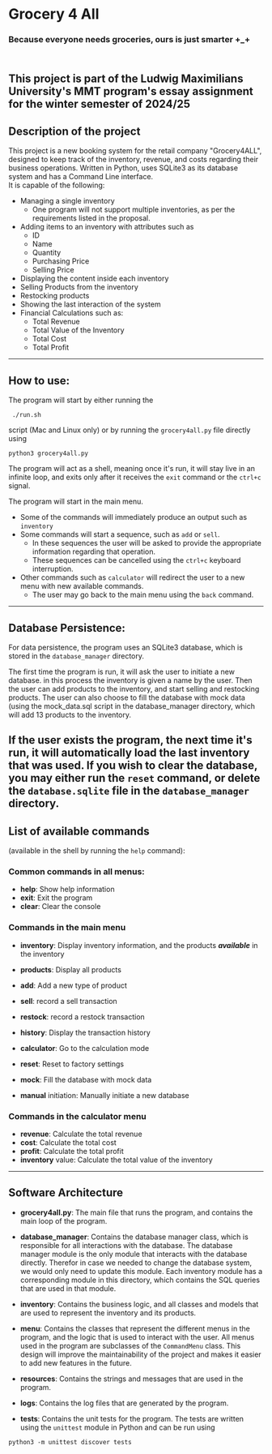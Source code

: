 # Grocery 4 All

### Because everyone needs groceries, ours is just smarter +_+

\
This project is part of the Ludwig Maximilians University's MMT program's essay assignment
for the winter semester of 2024/25
--- 

## Description of the project

This project is a new booking system for the retail company "Grocery4ALL", designed to keep track of the inventory,
revenue,
and costs regarding their business operations.
Written in Python, uses SQLite3 as its database system and has a Command Line interface.  
It is capable of the following:

- Managing a single inventory
    - One program will not support multiple inventories, as per the requirements listed in the proposal.
- Adding items to an inventory with attributes such as
    - ID
    - Name
    - Quantity
    - Purchasing Price
    - Selling Price
- Displaying the content inside each inventory
- Selling Products from the inventory
- Restocking products
- Showing the last interaction of the system
- Financial Calculations such as:
    - Total Revenue
    - Total Value of the Inventory
    - Total Cost
    - Total Profit

---

## How to use:

The program will start by either running the

```shell
 ./run.sh
 ```

script (Mac and Linux only) or by running the `grocery4all.py` file directly using

```shell
python3 grocery4all.py
```

The program will act as a shell, meaning once it's run, it will stay live in an infinite loop, and exits only after it
receives the `exit` command or the `ctrl+c` signal.

The program will start in the main menu.
- Some of the commands will immediately produce an output such as `inventory`
- Some commands will start a sequence, such as `add` or `sell`.
  - In these sequences the user will be asked to provide the appropriate information regarding that operation.
  - These sequences can be cancelled using the `ctrl+c` keyboard interruption.
- Other commands such as `calculator` will redirect the user to a new menu with new available commands.
  - The user may go back to the main menu using the `back` command.



---

## Database Persistence:
For data persistence, the program uses an SQLite3 database, which is stored in the `database_manager` directory.

The first time the program is run, it will ask the user to initiate a new database. in this process
the inventory is given a name by the user. Then the user can add products to the inventory, and start selling and
restocking products.
The user can also choose to fill the database with mock data (using the mock_data.sql script in the database_manager
directory, which will add 13 products to the inventory.

If the user exists the program, the next time it's run, it will automatically load the last inventory that was used.
If you wish to clear the database, you may either run the `reset` command, or delete the `database.sqlite` file in
the `database_manager` directory.
---

## List of available commands

(available in the shell by running the `help` command):

### Common commands in all menus:
- **help**: Show help information
- **exit**: Exit the program
- **clear**: Clear the console

### Commands in the main menu
- **inventory**: Display inventory information, and the products _**available**_ in the inventory
- **products**: Display all products
- **add**: Add a new type of product
- **sell**: record a sell transaction
- **restock**: record a restock transaction
- **history**: Display the transaction history
- **calculator**: Go to the calculation mode

- **reset**: Reset to factory settings
- **mock**: Fill the database with mock data
- **manual** initiation: Manually initiate a new database


### Commands in the calculator menu
- **revenue**: Calculate the total revenue
- **cost**: Calculate the total cost
- **profit**: Calculate the total profit
- **inventory** value: Calculate the total value of the inventory

---
## Software Architecture

- **grocery4all.py**: The main file that runs the program, and contains the main loop of the program.

- **database_manager**: Contains the database manager class, which is responsible for all interactions with the database.
The database manager module is the only module that interacts with the database directly. 
Therefor in case we needed to change the database system, we would only need to update this module.
Each inventory module has a corresponding module in this directory, which contains the SQL queries that are used in that module.

- **inventory**: Contains the business logic, and all classes and models that are used to represent the inventory and its products.

- **menu**: Contains the classes that represent the different menus in the program, and the logic that is used to interact
with the user. All menus used in the program are subclasses of the `CommandMenu` class.
This design will improve the maintainability of the project and makes it easier to add new features in the future.

- **resources**: Contains the strings and messages that are used in the program.

- **logs**: Contains the log files that are generated by the program.

- **tests**: Contains the unit tests for the program. The tests are written using the `unittest` module in Python
and can be run using 
```shell
python3 -m unittest discover tests
```